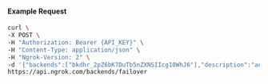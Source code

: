 <!-- Code generated for API Clients. DO NOT EDIT. -->

#### Example Request

```bash
curl \
-X POST \
-H "Authorization: Bearer {API_KEY}" \
-H "Content-Type: application/json" \
-H "Ngrok-Version: 2" \
-d '{"backends":["bkdhr_2pZ6bK7DuTb5nZXNSIIcg10WhJ6"],"description":"acme failover","metadata":"{\"environment\": \"staging\"}"}' \
https://api.ngrok.com/backends/failover
```
